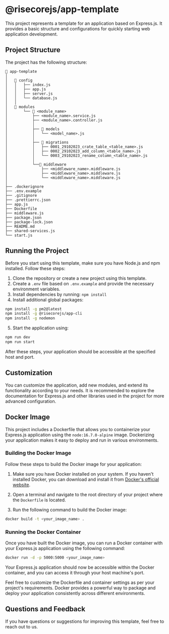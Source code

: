 # @risecorejs/app-template

This project represents a template for an application based on Express.js. It provides a basic structure and configurations for quickly starting web application development.

## Project Structure

The project has the following structure:

```
📂 app-template
│
│   📂 config
│   │   ├── index.js
│   │   ├── app.js
│   │   ├── server.js
│   │   └── database.js
│   │
│   📂 modules
│       └── 📂 <module_name>
│           ├── <module_name>.service.js
│           ├── <module_name>.controller.js
│           │
│           ├── 📂 models
│           │   └── <model_name>.js
│           │
│           ├── 📂 migrations
│           │   ├── 0001_29102023_crate_table_<table_name>.js
│           │   ├── 0002_29102023_add_column_<table_name>.js
│           │   └── 0003_29102023_rename_column_<table_name>.js
│           │
│           └──📂 middleware
│               ├── <middleware_name>.middleware.js
│               ├── <middleware_name>.middleware.js
│               └── <middleware_name>.middleware.js
│
├── .dockerignore
├── .env.example
├── .gitignore
├── .prettierrc.json
├── app.js
├── Dockerfile
├── middleware.js
├── package.json
├── package-lock.json
├── README.md
├── shared-services.js
└── start.js
```

## Running the Project

Before you start using this template, make sure you have Node.js and npm installed. Follow these steps:

1. Clone the repository or create a new project using this template.
2. Create a `.env` file based on `.env.example` and provide the necessary environment variables.
3. Install dependencies by running: `npm install`
4. Install additional global packages:

```bash
npm install -g pm2@latest
npm install -g @risecorejs/app-cli
npm install -g nodemon
```

5. Start the application using:

```bash
npm run dev
npm run start
```

After these steps, your application should be accessible at the specified host and port.

## Customization

You can customize the application, add new modules, and extend its functionality according to your needs. It is recommended to explore the documentation for Express.js and other libraries used in the project for more advanced configuration.

## Docker Image

This project includes a Dockerfile that allows you to containerize your Express.js application using the `node:16.7.0-alpine` image. Dockerizing your application makes it easy to deploy and run in various environments.

### Building the Docker Image

Follow these steps to build the Docker image for your application:

1. Make sure you have Docker installed on your system. If you haven't installed Docker, you can download and install it from [Docker's official website](https://www.docker.com/get-started).

2. Open a terminal and navigate to the root directory of your project where the `Dockerfile` is located.

3. Run the following command to build the Docker image:

```bash
docker build -t <your_image_name> .
```

### Running the Docker Container

Once you have built the Docker image, you can run a Docker container with your Express.js application using the following command:

```bash
docker run -d -p 5000:5000 <your_image_name>
```

Your Express.js application should now be accessible within the Docker container, and you can access it through your host machine's port.

Feel free to customize the Dockerfile and container settings as per your project's requirements. Docker provides a powerful way to package and deploy your application consistently across different environments.

## Questions and Feedback

If you have questions or suggestions for improving this template, feel free to reach out to us.
